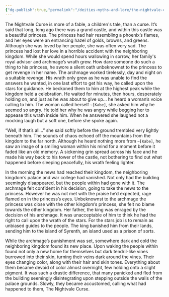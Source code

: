```yaml
---
{"dg-publish":true,"permalink":"/deities-myths-and-lore/the-nightvale-curse/"}
---
```



The Nightvale Curse is more of a fable, a children's tale, than a curse. It’s said that long, long ago there was a grand castle, and within this castle was a beautiful princess. The princess had hair resembling a phoenix’s flames, and her eyes were an entrancing hazel of golds, browns, and greens. Although she was loved by her people, she was often very sad. The princess had lost her love in a horrible accident with the neighboring kingdom. While she would spend hours wallowing in sorrow, her family's royal advisor and archmage’s wrath grew. How dare someone do such a thing to his princess, he swore a silent oath unbeknownst to the princess to get revenge in her name. The archmage worked tirelessly, day and night on a suitable revenge. His wrath only grew as he was unable to find the answers he wanted, in one last effort to get his way, he called upon the stars for guidance. He beckoned them to him at the highest peak while the kingdom held a celebration. He waited for minutes, then hours, desperately holding on, and just as he was about to give up… he heard a woman’s voice calling to him. The woman called herself `~[Kabe]`, she asked him why he seemed so angry. He told her why he was angry while begging her to appease this wrath inside him. When he answered she laughed not a mocking laugh but a soft one, before she spoke again.

“Well, if that’s all…” she said softly before the ground trembled very lightly beneath him. The sounds of chaos echoed off the mountains from the kingdom to the far north. Although he heard nothing more from `~[Kabe]`, he saw an image of a smiling woman within his mind for a moment before it faded like an old memory. A sickening grin spread across his face and he made his way back to his tower of the castle, not bothering to find out what happened before sleeping peacefully, his wrath feeling lighter.

In the morning the news had reached their kingdom, the neighboring kingdom’s palace and war college had vanished. Not only had the building seemingly disappeared, but the people within had gone with it. The archmage felt confident in his decision, going to take the news to the princess. However he was not met with the praise he’d expected, rage flamed on in the princess’s eyes. Unbeknownst to the archmage the princess was close with the other kingdom’s princess, she felt no blame towards the other kingdom. Her father, the king was enraged by the decision of his archmage. It was unacceptable of him to think he had the right to call upon the wrath of the stars. For the stars job is to remain as unbiased guides to the people. The king banished him from their lands, sending him to the island of Syrenth, an island used as a prison of sorts.


While the archmage’s punishment was set, somewhere dark and cold the neighboring kingdom found its new place. Upon waking the people within found not only a new home for themselves but dark tendril-like vines burrowed into their skin, turning their veins dark around the vines. Their eyes changing color, along with their hair and skin tones. Everything about them became devoid of color almost overnight, few holding onto a slight pigment. It was such a drastic difference, that many panicked and fled from the building seemingly disintegrating upon stepping outside the walls of the palace grounds. Slowly, they became accustomed, calling what had happened to them, The Nightvale Curse.

